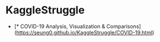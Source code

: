 # KaggleStruggle
* [* COVID-19 Analysis, Visualization & Comparisons] (https://seung0.github.io/KaggleStruggle/COVID-19.html)
